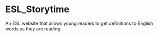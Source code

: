 # ESL_Storytime
An ESL website that allows young readers to get definitions to English words as they are reading.
